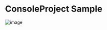 # ConsoleProject Sample

![image](https://github.com/annavatar17/ConsoleProject/assets/14865866/18231afe-79b0-410c-a8eb-6838d620e70a)
